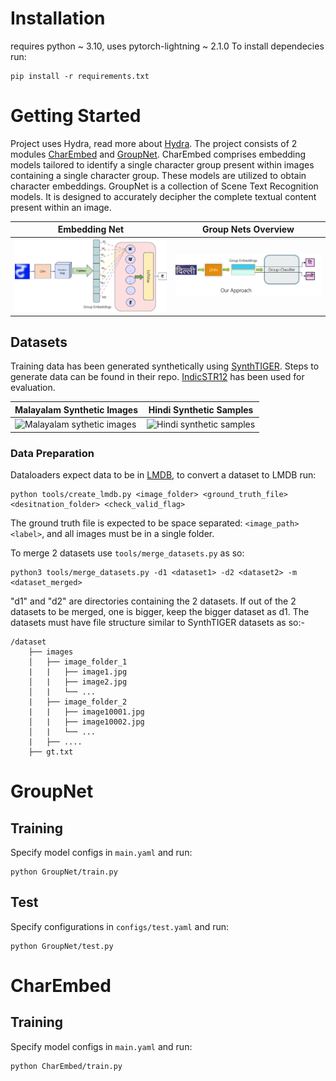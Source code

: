 # Installation 
requires python ~ 3.10, uses pytorch-lightning ~ 2.1.0
To install dependecies run:
```
pip install -r requirements.txt
```

# Getting Started
Project uses Hydra, read more about [Hydra](https://hydra.cc/docs/intro/). The project consists of 2 modules [CharEmbed](https://github.com/RohitMNair/IndicSTR/tree/master/CharEmbed) and [GroupNet](https://github.com/RohitMNair/IndicSTR/tree/master/GroupNet). 
CharEmbed comprises embedding models tailored to identify a single character group present within images containing a single character group. These models are utilized to obtain character embeddings.
GroupNet is a collection of Scene Text Recognition models. It is designed to accurately decipher the complete textual content present within an image.

| Embedding Net | Group Nets Overview |
|---------------|---------------------|
| <img src='assets/embeddingNet.png' alt='Embedding Net' style='background-color: white; max-width: 100%; height: auto; object-fit: contain;'> | <img src='assets/GroupNets-overview.png' alt='Group Nets Overview' style='background-color: white; max-width: 100%; height: auto; object-fit: contain;'> |

## Datasets
Training data has been generated synthetically using [SynthTIGER](https://github.com/clovaai/synthtiger). Steps to generate data can be found in their repo. [IndicSTR12](https://iiitaphyd-my.sharepoint.com/:f:/g/personal/harsh_lunia_research_iiit_ac_in/ElB2rbzq2xtJtrcFWO3azvcBgX5qqNAX_CCluTC4gSHEDA?e=86YzEr) has been used for evaluation. 

| Malayalam Synthetic Images | Hindi Synthetic Samples |
|----------------------------|-------------------------|
| ![Malayalam sythetic images](assets/MalSynthSamples.png) | ![Hindi synthetic samples](assets/HiSynthSamples.png) |

### Data Preparation
Dataloaders expect data to be in [LMDB](https://lmdb.readthedocs.io/en/release/), to convert a dataset to LMDB run:
```
python tools/create_lmdb.py <image_folder> <ground_truth_file> <desitnation_folder> <check_valid_flag>
```
The ground truth file is expected to be space separated: `<image_path> <label>`, and all images must be in a single folder.

To merge 2 datasets use `tools/merge_datasets.py` as so:
```
python3 tools/merge_datasets.py -d1 <dataset1> -d2 <dataset2> -m <dataset_merged>
```
"d1" and "d2" are directories containing the 2 datasets. If out of the 2 datasets to be merged, one is bigger, keep the bigger dataset as d1. The datasets must have file structure similar to SynthTIGER datasets as so:-
```
/dataset
    ├── images
    │   ├── image_folder_1
    |   |   ├── image1.jpg
    │   |   ├── image2.jpg
    │   |   └── ...
    |   ├── image_folder_2
    |   |   ├── image10001.jpg
    │   |   ├── image10002.jpg
    │   |   └── ...   
    |   ├── ....
    ├── gt.txt
```

# GroupNet
## Training
Specify model configs in `main.yaml` and run:
```
python GroupNet/train.py
```

## Test
Specify configurations in `configs/test.yaml` and run:
```
python GroupNet/test.py
```

# CharEmbed
## Training
Specify model configs in `main.yaml` and run:
```
python CharEmbed/train.py
```